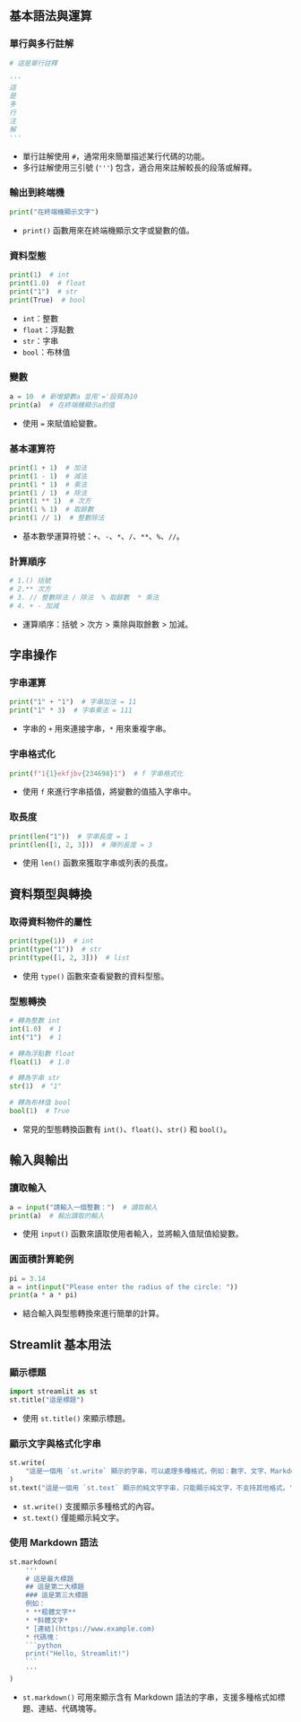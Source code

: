 
## 基本語法與運算

### 單行與多行註解

```python
# 這是單行註釋

'''
這
是
多
行
注
解
'''
```

- 單行註解使用 `#`，通常用來簡單描述某行代碼的功能。
- 多行註解使用三引號 (`'''`) 包含，適合用來註解較長的段落或解釋。

### 輸出到終端機

```python
print("在終端機顯示文字")
```

- `print()` 函數用來在終端機顯示文字或變數的值。

### 資料型態

```python
print(1)  # int
print(1.0)  # float
print("1")  # str
print(True)  # bool
```

- `int`：整數
- `float`：浮點數
- `str`：字串
- `bool`：布林值

### 變數

```python
a = 10  # 新增變數a 並用'='設質為10
print(a)  # 在終端機顯示a的值
```

- 使用 `=` 來賦值給變數。

### 基本運算符

```python
print(1 + 1)  # 加法
print(1 - 1)  # 減法
print(1 * 1)  # 乘法
print(1 / 1)  # 除法
print(1 ** 1)  # 次方
print(1 % 1)  # 取餘數
print(1 // 1)  # 整數除法
```

- 基本數學運算符號：`+`、`-`、`*`、`/`、`**`、`%`、`//`。

### 計算順序

```python
# 1.() 括號
# 2.** 次方
# 3. // 整數除法 / 除法  % 取餘數  * 乘法
# 4. + - 加減
```

- 運算順序：括號 > 次方 > 乘除與取餘數 > 加減。

## 字串操作

### 字串運算

```python
print("1" + "1")  # 字串加法 = 11
print("1" * 3)  # 字串乘法 = 111
```

- 字串的 `+` 用來連接字串，`*` 用來重複字串。

### 字串格式化

```python
print(f"1{1}ekfjbv{234698}1")  # f 字串格式化
```

- 使用 `f` 來進行字串插值，將變數的值插入字串中。

### 取長度

```python
print(len("1"))  # 字串長度 = 1
print(len([1, 2, 3]))  # 陣列長度 = 3
```

- 使用 `len()` 函數來獲取字串或列表的長度。

## 資料類型與轉換

### 取得資料物件的屬性

```python
print(type(1))  # int
print(type("1"))  # str
print(type([1, 2, 3]))  # list
```

- 使用 `type()` 函數來查看變數的資料型態。

### 型態轉換

```python
# 轉為整數 int
int(1.0)  # 1
int("1")  # 1

# 轉為浮點數 float
float(1)  # 1.0

# 轉為字串 str
str(1)  # "1"

# 轉為布林值 bool
bool(1)  # True
```

- 常見的型態轉換函數有 `int()`、`float()`、`str()` 和 `bool()`。

## 輸入與輸出

### 讀取輸入

```python
a = input("請輸入一個整數：")  # 讀取輸入
print(a)  # 輸出讀取的輸入
```

- 使用 `input()` 函數來讀取使用者輸入，並將輸入值賦值給變數。

### 圓面積計算範例

```python
pi = 3.14
a = int(input("Please enter the radius of the circle: "))
print(a * a * pi)
```

- 結合輸入與型態轉換來進行簡單的計算。

## Streamlit 基本用法

### 顯示標題

```python
import streamlit as st
st.title("這是標題")
```

- 使用 `st.title()` 來顯示標題。

### 顯示文字與格式化字串

```python
st.write(
    "這是一個用 `st.write` 顯示的字串，可以處理多種格式，例如：數字、文字、Markdown、數據框等。"
)
st.text("這是一個用 `st.text` 顯示的純文字字串，只能顯示純文字，不支持其他格式。")
```

- `st.write()` 支援顯示多種格式的內容。
- `st.text()` 僅能顯示純文字。

### 使用 Markdown 語法

```python
st.markdown(
    '''
    # 這是最大標題
    ## 這是第二大標題
    ### 這是第三大標題
    例如：
    * **粗體文字**
    * *斜體文字*
    * [連結](https://www.example.com)
    * 代碼塊：
    ```python
    print("Hello, Streamlit!")
    ```
    '''
)
```

- `st.markdown()` 可用來顯示含有 Markdown 語法的字串，支援多種格式如標題、連結、代碼塊等。
